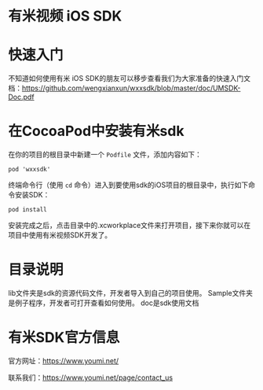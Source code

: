 
有米视频 iOS SDK
===========

# 快速入门

不知道如何使用有米 iOS SDK的朋友可以移步查看我们为大家准备的快速入门文档：https://github.com/wengxianxun/wxxsdk/blob/master/doc/UMSDK-Doc.pdf


# 在CocoaPod中安装有米sdk

在你的项目的根目录中新建一个 `Podfile` 文件，添加内容如下：

```
pod 'wxxsdk'
```

终端命令行（使用 `cd` 命令）进入到要使用sdk的iOS项目的根目录中，执行如下命令安装SDK：

```
pod install
```

安装完成之后，点击目录中的.xcworkplace文件来打开项目，接下来你就可以在项目中使用有米视频SDK开发了。


# 目录说明

lib文件夹是sdk的资源代码文件，开发者导入到自己的项目使用。
Sample文件夹是例子程序，开发者可打开查看如何使用。
doc是sdk使用文档


# 有米SDK官方信息

官方网址：https://www.youmi.net/

联系我们：https://www.youmi.net/page/contact_us
